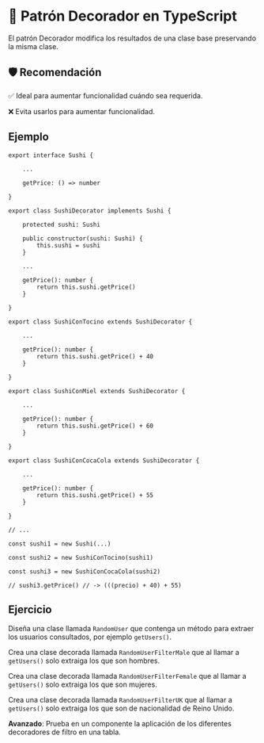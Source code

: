 # 💐 Patrón Decorador en TypeScript

El patrón Decorador modifica los resultados de una clase base preservando la misma clase.

## 🛡️ Recomendación

✅ Ideal para aumentar funcionalidad cuándo sea requerida.

❌ Evita usarlos para aumentar funcionalidad.

## Ejemplo

```tsx
export interface Sushi {

    ...

    getPrice: () => number

}

export class SushiDecorator implements Sushi {

    protected sushi: Sushi

    public constructor(sushi: Sushi) {
        this.sushi = sushi
    }

    ...

    getPrice(): number {
        return this.sushi.getPrice()
    }

}

export class SushiConTocino extends SushiDecorator {

    ...

    getPrice(): number {
        return this.sushi.getPrice() + 40
    }

}

export class SushiConMiel extends SushiDecorator {

    ...

    getPrice(): number {
        return this.sushi.getPrice() + 60
    }

}

export class SushiConCocaCola extends SushiDecorator {

    ...

    getPrice(): number {
        return this.sushi.getPrice() + 55
    }

}

// ...

const sushi1 = new Sushi(...)

const sushi2 = new SushiConTocino(sushi1)

const sushi3 = new SushiConCocaCola(sushi2)

// sushi3.getPrice() // -> (((precio) + 40) + 55)
```

## Ejercicio

Diseña una clase llamada `RandomUser` que contenga un método para extraer los usuarios consultados, por ejemplo `getUsers()`.

Crea una clase decorada llamada `RandomUserFilterMale` que al llamar a `getUsers()` solo extraiga los que son hombres.

Crea una clase decorada llamada `RandomUserFilterFemale` que al llamar a `getUsers()` solo extraiga los que son mujeres.

Crea una clase decorada llamada `RandomUserFilterUK` que al llamar a `getUsers()` solo extraiga los que son de nacionalidad de Reino Unido.

**Avanzado**: Prueba en un componente la aplicación de los diferentes decoradores de filtro en una tabla.

